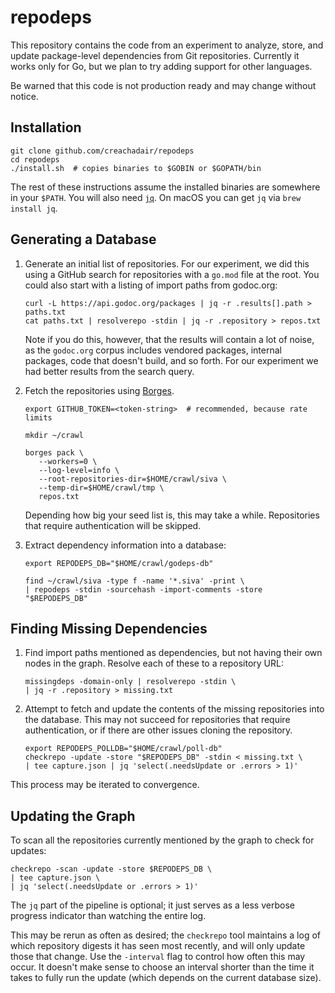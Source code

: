 # repodeps

This repository contains the code from an experiment to analyze, store, and
update package-level dependencies from Git repositories. Currently it works
only for Go, but we plan to try adding support for other languages.

Be warned that this code is not production ready and may change without notice.


## Installation

```shell
git clone github.com/creachadair/repodeps
cd repodeps
./install.sh  # copies binaries to $GOBIN or $GOPATH/bin
```

The rest of these instructions assume the installed binaries are somewhere in
your `$PATH`. You will also need [`jq`](https://stedolan.github.io/jq/).  On
macOS you can get `jq` via `brew install jq`.


## Generating a Database

1. Generate an initial list of repositories. For our experiment, we did this
   using a GitHub search for repositories with a `go.mod` file at the root.
   You could also start with a listing of import paths from godoc.org:

   ```shell
   curl -L https://api.godoc.org/packages | jq -r .results[].path > paths.txt
   cat paths.txt | resolverepo -stdin | jq -r .repository > repos.txt
   ```

   Note if you do this, however, that the results will contain a lot of noise,
   as the `godoc.org` corpus includes vendored packages, internal packages,
   code that doesn't build, and so forth. For our experiment we had better
   results from the search query.


2. Fetch the repositories using [Borges](https://github.com/src-d/borges).

   ```shell
   export GITHUB_TOKEN=<token-string>  # recommended, because rate limits

   mkdir ~/crawl

   borges pack \
      --workers=0 \
      --log-level=info \
      --root-repositories-dir=$HOME/crawl/siva \
      --temp-dir=$HOME/crawl/tmp \
      repos.txt
   ```

   Depending how big your seed list is, this may take a while. Repositories
   that require authentication will be skipped.


3. Extract dependency information into a database:

   ```shell
   export REPODEPS_DB="$HOME/crawl/godeps-db"

   find ~/crawl/siva -type f -name '*.siva' -print \
   | repodeps -stdin -sourcehash -import-comments -store "$REPODEPS_DB"
   ```


## Finding Missing Dependencies

1. Find import paths mentioned as dependencies, but not having their own nodes
   in the graph. Resolve each of these to a repository URL:

   ```shell
   missingdeps -domain-only | resolverepo -stdin \
   | jq -r .repository > missing.txt
   ```

2. Attempt to fetch and update the contents of the missing repositories into
   the database. This may not succeed for repositories that require
   authentication, or if there are other issues cloning the repository.

   ```shell
   export REPODEPS_POLLDB="$HOME/crawl/poll-db"
   checkrepo -update -store "$REPODEPS_DB" -stdin < missing.txt \
   | tee capture.json | jq 'select(.needsUpdate or .errors > 1)'
   ```

This process may be iterated to convergence.


## Updating the Graph

To scan all the repositories currently mentioned by the graph to check for
updates:

```shell
checkrepo -scan -update -store $REPODEPS_DB \
| tee capture.json \
| jq 'select(.needsUpdate or .errors > 1)'
```

The `jq` part of the pipeline is optional; it just serves as a less verbose
progress indicator than watching the entire log.

This may be rerun as often as desired; the `checkrepo` tool maintains a log of
which repository digests it has seen most recently, and will only update those
that change. Use the `-interval` flag to control how often this may occur.  It
doesn't make sense to choose an interval shorter than the time it takes to
fully run the update (which depends on the current database size).
